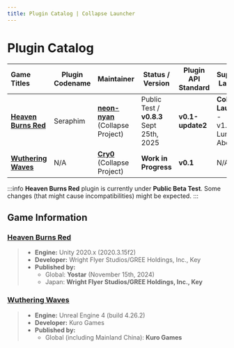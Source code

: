 ```yaml
---
title: Plugin Catalog | Collapse Launcher
---
```


<style>
    .VPDoc.has-aside .content-container {
        max-width: none!important;
    }

    @media (min-width: 1440px) {
        .VPContent.has-sidebar {
            padding-right: unset!important;
            padding-left: calc(var(--vp-sidebar-width))!important;
        }
        .VPSidebar {
            padding-right: 32px!important;
            padding-left: 32px!important;
            width: unset!important;
        }

        .VPNavBar.has-sidebar .title {
            padding-left: 16px!important;
            width: calc(var(--vp-sidebar-width) - 48px)!important;
        }
        .VPNavBar.has-sidebar .content {
            padding-right: 32px!important;
            padding-left: calc(var(--vp-sidebar-width))!important;
        }
        .VPNavBar.has-sidebar .divider {
            padding-left: var(--vp-sidebar-width)!important;
        }
    }

    @media (min-width: 1280px) {
        .VPDoc .container {
            display: flex!important;
            flex-wrap: unset!important;
            justify-content: center!important;
        }
    }
</style>

# Plugin Catalog

| Game Titles | Plugin Codename | Maintainer | Status / Version | Plugin API Standard | Supported Launcher | Automatic Update Support? | Supported Game Regions/Servers | Download Link    |
|:----------- | --------------- | ---------- | ---------------- | ------------------- | ------------------ | ------------------------- | ------------------------------ | ----------------------- |
| [**Heaven Burns Red**](https://heavenburnsred.yo-star.com/) | Seraphim | [**neon-nyan**](https://github.com/neon-nyan)<br/>(Collapse Project) | Public Test / **v0.8.3**<br/>Sept 25th, 2025 | **v0.1-update2** | **Collapse Launcher** - v1.83.10 Luna or Above | ✅ | Global (Yostar) | [**Mirror 1**](https://github.com/CollapseLauncher/CollapseLauncher-ReleaseRepo/raw/refs/heads/main/inhouse-plugin/heavenburnsred/build/Seraphim_0.8.3.0_API-0.1.2.0_20250929.zip)<br/>[**Mirror 2**](https://r2.bagelnl.my.id/cl-cdn/inhouse-plugin/heavenburnsred/build/Seraphim_0.8.3.0_API-0.1.2.0_20250929.zip)<br/>[**Mirror 3**](https://cdn.collapselauncher.com/cl-cdn/inhouse-plugin/heavenburnsred/build/Seraphim_0.8.3.0_API-0.1.2.0_20250929.zip) |
| [**Wuthering Waves**](https://wutheringwaves.kurogames.com/) | N/A | [**Cry0**](https://github.com/Cryotechnic)<br/>(Collapse Project) | **Work in Progress** | **v0.1** | N/A | N/A | Global<br/>Mainland china | N/A |

:::info
**Heaven Burns Red** plugin is currently under **Public Beta Test**. Some changes (that might cause incompatibilities) might be expected.
:::

## Game Information
### [Heaven Burns Red](https://heavenburnsred.yo-star.com/)
> - **Engine:** Unity 2020.x (2020.3.15f2)
> - **Developer:** Wright Flyer Studios/GREE Holdings, Inc., Key
> - **Published by:**
>   - Global: **Yostar** (November 15th, 2024)
>   - Japan: **Wright Flyer Studios/GREE Holdings, Inc., Key**

### [Wuthering Waves](https://wutheringwaves.kurogames.com/)
> - **Engine:** Unreal Engine 4 (build 4.26.2)
> - **Developer:** Kuro Games
> - **Published by:**
>   - Global (including Mainland China): **Kuro Games**